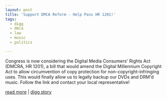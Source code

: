 ```yaml
---
layout: post
title: 'Support DMCA Reform - Help Pass HR 1201!'
tags:
  - digg
  - dmca
  - law
  - music
  - politics

---
```


Congress is now considering the Digital Media Consumers' Rights Act (DMCRA, HR 1201), a bill that would amend the Digital Millennium Copyright Act to allow circumvention of copy protection for non-copyright-infringing uses. This would finally allow us to legally backup our DVDs and DRM'd music. Follow the link and contact your local representative!

<a href="http://action.eff.org/site/Advocacy?id=115">read more</a> | <a href="http://digg.com/technology/Support_DMCA_Reform_-_Help_Pass_HR_1201__2">digg story</a>

<!-- technorati tags start -->

<p style="text-align: right; font-size: 10px">
<a href="http://www.technorati.com/tag/politics" rel="tag"></a>

<!-- technorati tags end --></p>
